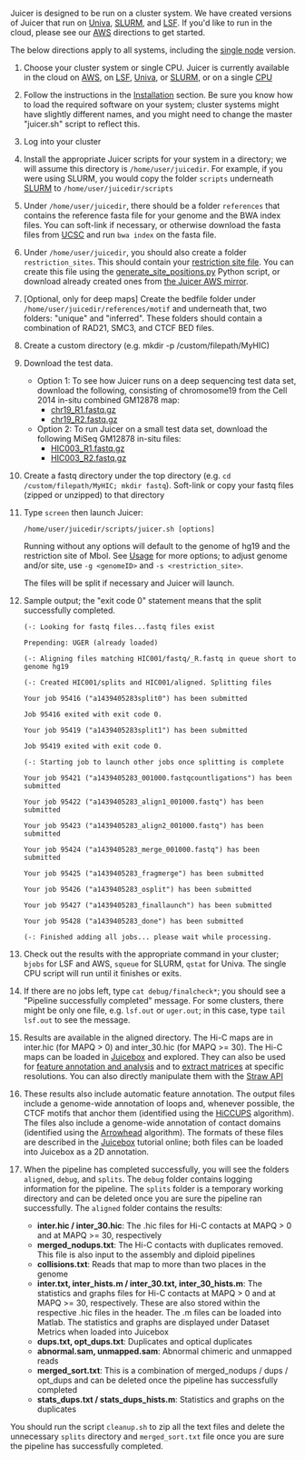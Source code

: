 Juicer is designed to be run on a cluster system. We have created versions of
Juicer that run on [Univa](https://github.com/theaidenlab/juicer/tree/master/UGER), [SLURM](https://github.com/theaidenlab/juicer/tree/master/SLURM), and 
[LSF](https://github.com/theaidenlab/juicer/tree/master/LSF). If you'd like to run in the cloud, please see our [AWS](Running-Juicer-on-Amazon-Web-Services) directions to get started. 

The below directions apply to all systems, including the [single node](https://github.com/theaidenlab/juicer/tree/master/CPU) version.

1. Choose your cluster system or single CPU. Juicer is currently available in the cloud on [AWS](Running-Juicer-on-Amazon-Web-Services), on [LSF](https://github.com/theaidenlab/juicer/tree/master/LSF), [Univa](https://github.com/theaidenlab/juicer/tree/master/UGER), or [SLURM](https://github.com/theaidenlab/juicer/tree/master/SLURM), or on a single [CPU](https://github.com/theaidenlab/juicer/tree/master/CPU)

2. Follow the instructions in the [Installation](Installation) section.  Be sure you know how to load the required software on your system; cluster systems might have slightly different names, and you might need to change the master "juicer.sh" script to reflect this.

3. Log into your cluster

4. Install the appropriate Juicer scripts for your system in a directory; we will assume this directory is `/home/user/juicedir`. For example, if you were using SLURM, you would copy the folder `scripts` underneath [SLURM](https://github.com/theaidenlab/juicer/tree/master/SLURM) to `/home/user/juicedir/scripts`

5. Under `/home/user/juicedir`, there should be a folder `references` that contains the reference fasta file for your genome
and the BWA index files. You can soft-link if necessary, or otherwise download the fasta files from [UCSC](http://genome.ucsc.edu/) and run `bwa index` on the fasta file.

6. Under `/home/user/juicedir`, you should also create a folder `restriction_sites`. This should contain your [restriction site file](File-formats). You can create this file using the [generate_site_positions.py](https://github.com/theaidenlab/juicer/blob/master/misc/generate_site_positions.py) Python script, or download already created ones from [the Juicer AWS mirror](https://bcm.box.com/v/juicerawsmirror). 

7. [Optional, only for deep maps] Create the bedfile folder under `/home/user/juicedir/references/motif` and underneath that, two folders: "unique" and "inferred". These folders should contain a combination of RAD21, SMC3, and CTCF BED files. 

8. Create a custom directory (e.g. mkdir -p /custom/filepath/MyHIC)

9. Download the test data.
   * Option 1: To see how Juicer runs on a deep sequencing test data set, download the following, consisting of chromosome19 from the Cell 2014 in-situ combined GM12878 map: 
      * [chr19_R1.fastq.gz](http://juicerawsmirror.s3.amazonaws.com/opt/juicer/work/MBR19/fastq/chr19_R1.fastq.gz) 
      * [chr19_R2.fastq.gz](http://juicerawsmirror.s3.amazonaws.com/opt/juicer/work/MBR19/fastq/chr19_R2.fastq.gz)
   * Option 2: To run Juicer on a small test data set, download the following MiSeq GM12878 in-situ files:
      * [HIC003_R1.fastq.gz](http://juicerawsmirror.s3.amazonaws.com/opt/juicer/work/HIC003/fastq/HIC003_S2_L001_R1_001.fastq.gz) 
      * [HIC003_R2.fastq.gz](http://juicerawsmirror.s3.amazonaws.com/opt/juicer/work/HIC003/fastq/HIC003_S2_L001_R2_001.fastq.gz)

10. Create a fastq directory under the top directory (e.g.  `cd /custom/filepath/MyHIC; mkdir fastq`).  Soft-link or copy your fastq files (zipped or unzipped) to that directory

11. Type `screen` then launch Juicer:
    ```
    /home/user/juicedir/scripts/juicer.sh [options]
    ```
    Running without any options will default to the genome of hg19 and the restriction site of MboI. See [Usage](Usage) for more options; to adjust genome and/or site, use `-g <genomeID>` and `-s <restriction_site>`. 

    The files will be split if necessary and Juicer will launch.  

12.  Sample output; the "exit code 0" statement means that the split successfully completed.
     ```
     (-: Looking for fastq files...fastq files exist

     Prepending: UGER (already loaded)

     (-: Aligning files matching HIC001/fastq/_R.fastq in queue short to genome hg19

     (-: Created HIC001/splits and HIC001/aligned. Splitting files

     Your job 95416 ("a1439405283split0") has been submitted

     Job 95416 exited with exit code 0.

     Your job 95419 ("a1439405283split1") has been submitted

     Job 95419 exited with exit code 0.

     (-: Starting job to launch other jobs once splitting is complete

     Your job 95421 ("a1439405283_001000.fastqcountligations") has been submitted

     Your job 95422 ("a1439405283_align1_001000.fastq") has been submitted

     Your job 95423 ("a1439405283_align2_001000.fastq") has been submitted

     Your job 95424 ("a1439405283_merge_001000.fastq") has been submitted

     Your job 95425 ("a1439405283_fragmerge") has been submitted

     Your job 95426 ("a1439405283_osplit") has been submitted

     Your job 95427 ("a1439405283_finallaunch") has been submitted

     Your job 95428 ("a1439405283_done") has been submitted

     (-: Finished adding all jobs... please wait while processing.

     ```
13. Check out the results with the appropriate command in your cluster; `bjobs` for LSF and AWS, `squeue` for SLURM, `qstat` for Univa. The single CPU script will run until it finishes or exits.

14. If there are no jobs left, type `cat debug/finalcheck*`; you should see a "Pipeline successfully completed" message. For some clusters, there might be only one file, e.g. `lsf.out` or `uger.out`; in this case, type `tail lsf.out` to see the message.

15. Results are available in the aligned directory. The Hi-C maps are in inter.hic (for MAPQ > 0) and inter_30.hic (for MAPQ >= 30). The Hi-C maps can be loaded in [Juicebox](https://github.com/theaidenlab/juicebox/wiki) and explored. They can also be used for [feature annotation and analysis](Feature-Annotation) and to [extract matrices](Data-Extraction) at specific resolutions. You can also directly manipulate them with the [Straw API](https://github.com/theaidenlab/straw/wiki)

16. These results also include automatic feature annotation. The output files include a genome-wide annotation of loops and, whenever possible, the CTCF motifs that anchor them (identified using the [HiCCUPS](HiCCUPS) algorithm). The files also include a genome-wide annotation of contact domains (identified using the [Arrowhead](Arrowhead) algorithm). The formats of these files are described in the [Juicebox](https://github.com/theaidenlab/juicebox/wiki/Annotations) tutorial online; both files can be loaded into Juicebox as a 2D annotation.

17.  When the pipeline has completed successfully, you will see the folders `aligned`, `debug`, and `splits`.  The `debug` folder contains logging information for the pipeline.  The `splits` folder is a temporary working directory and can be deleted once you are sure the pipeline ran successfully.  The `aligned` folder contains the results:
     * **inter.hic / inter_30.hic**: The .hic files for Hi-C contacts at MAPQ > 0 and at MAPQ >= 30, respectively
     * **merged_nodups.txt**: The Hi-C contacts with duplicates removed. This file is also input to the assembly and diploid pipelines
     * **collisions.txt**: Reads that map to more than two places in the genome
     * **inter.txt, inter_hists.m / inter_30.txt, inter_30_hists.m**: The statistics and graphs files for Hi-C contacts at MAPQ > 0 and at MAPQ >= 30, respectively.  These are also stored within the respective .hic files in the header.  The .m files can be loaded into Matlab.  The statistics and graphs are displayed under Dataset Metrics when loaded into Juicebox
     * **dups.txt, opt_dups.txt**: Duplicates and optical duplicates
     * **abnormal.sam, unmapped.sam**: Abnormal chimeric and unmapped reads 
     * **merged_sort.txt**: This is a combination of merged_nodups / dups / opt_dups and can be deleted once the pipeline has successfully completed
     * **stats_dups.txt / stats_dups_hists.m**: Statistics and graphs on the duplicates  

You should run the script `cleanup.sh` to zip all the text files and delete the unnecessary `splits` directory and `merged_sort.txt` file once you are sure the pipeline has successfully completed.


